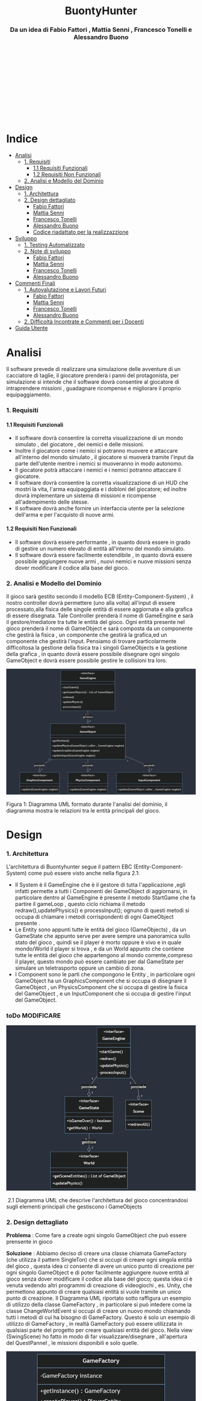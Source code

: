 \
\
\
\
\
\
\
\
\
\
&#8203;
# <center>BuontyHunter</center>
### <center>Da un idea di Fabio Fattori , Mattia Senni , Francesco Tonelli e Alessandro Buono</center>
\
\
\
\
\
\
\
\
\
\
&#8203;
# Indice

- [Analisi ](#analisi)
    - [1. Requisiti](#1-requisiti)
      - [1.1 Requisiti Funzionali](#11-requisiti-funzionali)
      - [1.2 Requisiti Non Funzionali](#12-requisiti-non-funzionali)
    - [2. Analisi e Modello del Dominio ](#2-analisi-e-modello-del-dominio)
- [Design ](#design)
    - [1. Architettura ](#1-architettura)
    - [2. Design dettagliato ](#2-design-dettagliato)
        - [Fabio Fattori](#21-fabio-fattori)
        - [Mattia Senni](#22-mattia-senni)
        - [Francesco Tonelli](#23-francesco-tonelli)
        - [Alessandro Buono](#24-alessandro-buono)
        - [Codice riadattato per la realizzazzione](#25-codice-riadattato-per-la-realizzazzione)
- [Sviluppo ](#sviluppo)
    - [1. Testing Automatizzato ](#1-testing-automatizzato)
    - [2. Note di sviluppo ](#2-note-di-sviluppo)
        - [Fabio Fattori](#21-fabio-fattori-sviluppo)
        - [Mattia Senni](#22-mattia-senni-sviluppo)
        - [Francesco Tonelli](#23-francesco-tonelli-sviluppo)
        - [Alessandro Buono](#24-alessandro-buono-sviluppo)
- [Commenti Finali ](#commenti-finali)
    - [1. Autovalutazione e Lavori Futuri ](#1-autovalutazione-e-lavori-futuri)
        - [Fabio Fattori](#21-fabio-fattori-autovalutazione)
        - [Mattia Senni](#22-mattia-senni-autovalutazione)
        - [Francesco Tonelli](#23-francesco-tonelli-autovalutazione)
        - [Alessandro Buono](#24-alessandro-buono-autovalutazione)
    - [2. Difficoltà Incontrate e Commenti per i Docenti ](#2-difficoltà-incontrate-e-commenti-per-i-docenti)
- [Guida Utente ](#guida-utente)

# Analisi

Il software prevede di realizzare una simulazione delle avventure di un cacciatore di taglie, il giocatore prenderà i panni del protagonista, per simulazione si intende che il software dovrà consentire al giocatore di intraprendere missioni , guadagnare ricompense e migliorare il proprio equipaggiamento.

### 1. Requisiti
#### 1.1 Requisiti Funzionali
- Il software dovrà consentire la corretta visualizzazione di un mondo simulato , del giocatore , dei nemici e delle missioni.
- Inoltre il giocatore come i nemici si potranno muovere e attaccare all'interno del mondo simulato , il giocatore si muoverà tramite l'input da parte dell'utente mentre i nemici si muoveranno in modo autonomo.
- Il giocatore potrà attaccare i nemici e i nemici potranno attaccare il giocatore.
- Il software dovrà consentire la corretta visualizzazione di un HUD che mostri la vita, l'arma equipaggiata e i dobloni del giocatore; ed inoltre dovrà implementare un sistema di missioni e ricompense all'adempimento delle stesse.
- Il software dovrà anche fornire un interfaccia utente per la selezione dell'arma e per l'acquisto di nuove armi.

#### 1.2 Requisiti Non Funzionali
- Il software dovrà essere performante , in quanto dovrà essere in grado di gestire un numero elevato di entità all'interno del mondo simulato.
- Il software dovrà essere facilmente estendibile , in quanto dovrà essere possibile aggiungere nuove armi , nuovi nemici e nuove missioni senza dover modificare il codice alla base del gioco.

### 2. Analisi e Modello del Dominio

Il gioco sarà gestito secondo il modello ECB (Entity-Component-System) , il nostro controller dovrà permettere (uno alla volta) all'input di essere processato,alla fisica delle singole entità di essere aggiornata e alla grafica di essere disegnata. Tale Controller prenderà il nome di GameEngine e sarà il gestore/mediatore tra tutte le entità del gioco.
Ogni entità presente nel gioco prenderà il nome di GameObject e sarà composta da un componente che gestirà la fisica , un componente che gestirà la grafica,ed un componente che gestirà l'input.
Pensiamo di trovare particolarmente difficoltosa la gestione della fisica tra i singoli GameObjects e la gestione della grafica , in quanto dovrà essere possibile disegnare ogni singolo GameObject e dovrà essere possibile gestire le collisioni tra loro.

![no UML found](./relazioniImgs/analisi%20del%20dominio.png "1 Diagramma UML formato durante l'analisi del dominio")

Figura 1: Diagramma UML formato durante l'analisi del dominio, il diagramma mostra le relazioni tra le entità principali del gioco.

# Design 
### 1. Architettura 

L'architettura di Buontyhunter segue il pattern EBC (Entity-Component-System) come può essere visto anche nella figura 2.1:
- Il System è il GameEngine che è il gestore di tutta l'applicazione ,egli infatti permette a tutti i Componenti dei GameObject di aggiornarsi, in particolare dentro al GameEngine è presente il metodo StartGame che fa partire il gameLoop , questo ciclo richiama il metodo redraw(),updatePhysics() e processInput(); ognuno di questi metodi si occupa di chiamare i metodi corrispondenti di ogni GameObject presente .
- Le Entity sono appunti tutte le entità del gioco (GameObjects) , da un GameState che appunto serve per avere sempre una panoramica sullo stato del gioco , quindi se il player è morto oppure è vivo e in quale mondo/World il player si trova , e da un World appunto che contiene tutte le entità del gioco che appartengono al mondo corrente,compreso il player, questo mondo può essere cambiato per dal GameState per simulare un teletrasporto oppure un cambio di zona.
- I Component sono le parti che compongono le Entity , in particolare ogni GameObject ha un GraphicsComponent che si occupa di disegnare il GameObject , un PhysicsComponent che si occupa di gestire la fisica del GameObject , e un InputComponent che si occupa di gestire l'input del GameObject.

### toDo MODIFICARE 
![no UML found](./relazioniImgs/Architettura%201.png "2.1 Diagramma UML che descrive l'architettura del gioco concentrandosi sugli elementi principali che gestiscono i GameObjects")

&#8203;
2.1 Diagramma UML che descrive l'architettura del gioco concentrandosi sugli elementi principali che gestiscono i GameObjects


### 2. Design dettagliato 

**Problema** : Come fare a create ogni singolo GameObject che può essere prensente in gioco 

**Soluzione** : Abbiamo deciso di creare una classe chiamata GameFactory (che utilizza il pattern SingleTon) che si occupi di creare ogni singola entità del gioco , questa idea ci consente di avere un unico punto di creazione per ogni singolo GameObject e di poter facilmente aggiungere nuove entità al gioco senza dover modificare il codice alla base del gioco; questa idea ci è venuta vedendo altri programmi di creazione di videogiochi , es. Unity, che permettono appunto di creare qualsiasi entità si vuole tramite un unico punto di creazione.
Il Diagramma UML riportato sotto raffigura un esempio di utilizzo della classe GameFactory , in particolare si può intedere come la classe ChangeWorldEvent si occupi di creare un nuovo mondo chiamando tutti i metodi di cui ha bisogno di GameFactory.
Questo è solo un esempio di utilizzo di GameFactory , in realtà GameFactory può essere utilizzata in qualsiasi parte del progetto per creare qualsiasi entità del gioco.
Nella view (SwingScene) ho fatto in modo di far visualizzare/disegnare , all'apertura del QuestPannel , le missioni disponibili e solo quelle.

![no UML found](./relazioniImgs/GameFactoryDiagram.png "2.2 Diagramma UML che descrive l'utilizzo di GameFactory , raffigurando quindi solo i metodi interessati da ChangeWorldEvent, ma GameFactory vanta molti altri metodi, oltre a quelli mostrati")

&#8203;
2.2 Diagramma UML che descrive l'utilizzo di GameFactory , raffigurando quindi solo i metodi interessati da ChangeWorldEvent, ma GameFactory vanta molti altri metodi, oltre a quelli mostrati

#### 2.1 Fabio Fattori

**Problema** : Come fare a cambiare il mondo in cui si trova il player , per passare da Hub a OpenWorld e viceversa.

**Soluzione** : Ho deciso di creare un Teleporter che estende GameObject , ed in più ha una destinazione , grazie a questo GameObject è possibile cambiare il mondo in cui si trova il player , in particolare quando il player entra in collisione con il Teleporter , il TeleporterPhysicsComponent genera un Evento , più precisamente un ChangeWorldEvent , che tramite il metodo di World notifyWorldEvent(WorldEvent) che chiama il notifyWorldEvent(WorldEvent) di GameEngine viene aggiunto alla coda di eventi, che ogni game loop viene processata e poi pulita. 
In questo caso quindi il GameEngine deve solo chiamare il setWorld(World) di GameState per cambiare il mondo in cui si trova il player.

![no UML found](./relazioniImgs/TP%20diagram.png "2.3 Diagramma UML che descrive il processo di cambio del mondo in cui si trova il player tramite la generazione di un ChangeWorldEvent da parte di un Teleporter")

**Pattern Usato** : ChangeWorldEvent è un esempio di Observer Pattern , in quanto il GameEngine è l'Observer e il World è l'Observable , in particolare il World notifica il GameEngine di un cambiamento di stato tramite il metodo notifyWorldEvent(WorldEvent) , il GameEngine è in ascolto di questo evento e lo processa quando lo riceve.
Inoltre in Swing Scene è presente uno stato , rappresentato da un booleano chiamato isHub , quindi viene utilizzato il pattern State per cambiare lo stato della scena in base a isHub ; stato presente anche in ChangeWorldEvent , dove lo stato è rappresentato dalla destinazione del Teleporter.

&#8203;
2.3 Diagramma UML che descrive il processo di cambio del mondo in cui si trova il player tramite la generazione di un ChangeWorldEvent da parte di un Teleporter.

**Problema** : voglio rendere possibile che il player possa vedere tutta la mappa dell'openworld , grazie ad una minimappa , e che possa vedere le missioni che ha accettato.

**Soluzione** : Ho deciso di creare una classe HidableObject che permette al giocatore di premere un tasto prestabilito e far apparire/scomparire qualcosa sullo schermo.
La minimappa ed il registro delle missioni sono quindi un HidableObject , un HidableObject estende GameObject quindi ha bisogno di un GraphicsComponent che si occupi di disegnare la minimappa e il registro delle missioni , un InputComponent che se il tasto premuto è quello corretto apre e chiude l'HidableObject , e poi un PhysicsComponent che non deve fare nulla perchè questi oggetti non hanno fisica quindi gli assegno NullPhysicsComponent.
Nella View (SwingScene) è presente una classe innestata chiamata ScenePanel che implementa KeyListener e si occupa di settare a true oppure a falso il corrispondente campo booleano di un InputController presente in SwingScene , questo InputController è inizializzato ed usato nel GameEngine per processare l'input.
In questo modo l'HidableObject può essere reso visibile o invisibile a seconda del tasto premuto, a seconda quindi se il valore booleano contenuto in InputController è vero oppure falso.

![no UML found](./relazioniImgs/minimap%20e%20Quest%20Journal%20Diagram.png "2.4 Diagramma UML che descrive come è stato implementato l'HidableObject")

**Pattern Usato** : NullPhysicsComponent è un PhysicsComponent che non fa nulla , è il pattern comportamentale NullObject che permette di evitare di dover fare controlli su null.

**Problema** : come fare ad implementare il sistema delle missioni , in particolare come fare a far si che il player possa accettare una missione nell'hub e poi completarla nell'openworld.

**Soluzione** : Ho deciso di creare una classe chiamata PlayerEntity che estende FighterEntity , in questo modo posso aggiungere ad una FigherEntity una lista di Quest , in particolare ogni Quest ha un metodo start() e end() che vengono chiamati quando il player accetta una missione e quando la missione viene completata.
Le missioni vengono create dalla GameFactory e vengono rese disponibili da un QuestPannel che è un HidableObject che si occupa di disegnare le missioni disponibili e di far si che il player possa accettarle.
Fatto ciò dovevo trovare un modo per rendere visualizzabile l'HidableObject e quindi ho deciso di creare una nuova classe chiamata InterractableArea che estende GameObject e che ha un HidableObject come attributo , in questo modo posso rendere visualizzabile l'HidableObject quando il player entra in collisione con l'InteractableArea e preme un il tasto E.
Ho deciso di fare InteractableArea il più generale possibile per poterla utilizzare in futuro per rendere visualizzabili altre schermate come la schermata del fabbro creata da Tonelli Francesco.

![no UML found](./relazioniImgs/QuestSystemDiagram.png "2.4 Diagramma UML che descrive come è stato implementato il sistema delle missioni")

**Problema** : Come differenziare i gameObject che possono essere interagiti da quelli che non possono esserlo, in particolare come fare a far si che il player possa interagire con un "NPC" sono quando è vicino ad esso.

**Soluzione** : Ho deciso di creare una classe chiamata InterractableArea che estende GameObject , in particolare questa classe ha un attributo di tipo HidableObject ed un attributo di tipo GameObject, in questo modo posso rendere visualizzabile l'HidableObject quando il player entra in collisione con l'hitbox del GameObject e preme il tasto E.
L'interractable area è quindi un GameObject che ha un HidableObject come attributo , in particolare l'HidableObject è un pannello che si occupa di disegnare le missioni disponibili e di far si che il player possa accettarle; oppure un pannello che si occupa di far si che il player possa comprare munizioni o riparare l'arma.



#### 2.2 Mattia Senni
**Problema**:
La necessità di determinare quali oggetti disegnare, la loro posizione e decidere se renderli visibili o meno, in base alla posizione del giocatore all'interno del mondo simulato, ha presentato una sfida.

**Soluzione** (Insieme a Fabio Fattori):
Abbiamo affrontato questa sfida implementando un algoritmo nella classe SwingScene insieme a una nuova classe dedicata chiamata Camera. Quest'ultima contiene metodi che permettono di valutare se un oggetto è attualmente in scena, basandosi sulle coordinate interne del nostro gioco, e fornisce le coordinate di rendering convertendo le coordinate in pixel nella vista della camera.
Questi metodi hanno permesso di ottimizzare il processo di rendering, evitando di disegnare oggetti che non sono attualmente visibili nella vista del giocatore e determinando con precisione dove posizionare gli oggetti visibili.

Questo approccio ha contribuito significativamente all'ottimizzazione delle prestazioni del gioco e alla gestione efficiente della visualizzazione degli oggetti in base alla posizione del giocatore nel mondo simulato.

```mermaid
classDiagram
  class SwingGraphic {
    +drawGameObject(GameObject obj)
  }
  class Camera {
    +update(GameObject obj, TileManger tm): void
    +convertToScreenCoordinates(Point2D gameCoordinates): Point2D
    +inScene(Point2d p): boolean
  }

SwingGraphic -- Camera: camera
```

**Problema**:
Era necessario implementare un sistema per gestire e caricare le mappe del gioco, risolvendo i numeri presenti nei file delle mappe con i relativi tipi di tile e caricando le immagini corrispondenti.

**Soluzione**:
Ho creato la classe TileManager, che contiene una lista di Tile con al suo interno una variabile contenente un enumerativo dell'immagine da utilizzare, per memorizzare l'immagine ho utilizzato un'istanza di ImageAssetProvider per risolvere il tipo di tile e ottenere la path dell'immagine corrispondente. La classe SwingGraphics utilizza la Camera per determinare dove disegnare i tile nella finestra e utilizza l'ImagePathProvider per risolvere il percorso dell'immagine da caricare.
Il sistema permette di caricare mappe, risolvere i tipi di tile e disegnarli correttamente sulla finestra di gioco utilizzando la camera per la posizione corretta. L'ImagePathProvider è fondamentale per ottenere le path delle immagini da utilizzare in SwingGraphics e per poter separare la logica dalla grafica.
Il tileManager conosce sempre la mappa corrente e le sue dimensioni tramite la ReactBoundingBox, ovvero rappresenta un rettangolo

```mermaid
classDiagram
  class GameObject{
  }
  GameObject <|-- TileManager
  class TileManager {
    -tiles: List<List<Tile>>
    +loadMap(mapId: int): RectBoundingBox
  }
  TileManager -- RectBoundingBox: boundingBox
  class RectBoundingBox {
    + getHeight() : double
    + getWeigth() : double
    + getPoint2d() : Point2d
  }
  class ImageAssetProvider {
    +ResolveAsset(type: int): String
  }
  class SwingGraphics {
    +drawMap(TileManager tileManager, World w): void
  }
  SwingGraphics -- Camera:camera
  class Camera {
    -position: Point2d
    +WorldToScreenCoordinates(worldPosition: Point2d): Point2d
  }
  TileManager -- Tile:tile
  class Tile {
    -getImage(): ImageType
  }
  Tile -- Point2d: getPoint()
  class Point2d {
    -x: int
    -y: int
  }
```

**Problema**:
La necessità di implementare un algoritmo di Pathfinding per consentire ai nemici di determinare il percorso più efficiente per raggiungere il giocatore in ogni momento del gioco.

**Soluzione**:
Ho affrontato questo problema sviluppando due algoritmi di Pathfinding distinti: ASTAR Pathfinding (implementato grazie ad una base dell'algoritmo fornito da ChatGPT(https://chat.openai.com/)) e BFS Pathfinding. Questi algoritmi sono stati implementati attraverso una classe Pathfinder, e per fornire un approccio flessibile, abbiamo introdotto una Pathfinder Factory. Quest'ultima consente di creare dinamicamente gli algoritmi di Pathfinding necessari in base alle esigenze del gioco.
Per garantire che i nemici si muovano efficacemente verso il giocatore, abbiamo creato una classe AIPathfinderHelper, che, attraverso il metodo MoveItem, consente a un oggetto (come un nemico) di conoscere il prossimo passo ottimizzato per avvicinarsi al giocatore. Inoltre, la classe AIEnemyPathfinder è stata introdotta per gestire il movimento degli avversari in modo da non raggiungere direttamente il giocatore, ma piuttosto affrontarlo in modo strategico.

Questa soluzione ha migliorato notevolmente il comportamento degli avversari nel gioco, rendendoli più intelligenti e capaci di navigare in modo efficiente verso il giocatore in ogni situazione.

```mermaid

classDiagram
  class Pathfinder {
    +findPath(Point2D start, Point2D goal): List<Point2D>
  }
  class AStarPathFinder {
    +findPath(Point2D start, Point2D goal): List<Point2D>
  }
  AStarPathFinder --|> Pathfinder
  BFSPathFinder --|> Pathfinder
  class BFSPathFinder {
    +findPath(Point2D start, Point2D goal): List<Point2D>
  }
  class PathfinderFactory {
    +createAStarPathfinder(boolean useCache): Pathfinder
    +createBFSPathfinder(boolean useCache): Pathfinder
  }
  class AIPathfinderHelper {
    +Point2d moveItem(Point2d current, Point2d destination, Vector2d speed, List<List<Tile>> map)
  }
  class AIEnemyFollowPathHelper {
    +Point2d followPlayer(FighterEntity enemy, Vector2d speed, World world)
  }

  AIEnemyFollowPathHelper --|> AIPathfinderHelper

```

**Pattern utilizzati**:
- Factory Patter: per il factory dei path finder
- Strategy Patter: per dare il path finder da usare al AIPathFinder Helper


**Problema**:
La necessità di implementare un sistema di collisioni nel gioco per determinare se due elementi, come oggetti o nemici, si scontrano all'interno della mappa.

**Soluzione**:
Per gestire le collisioni, ho introdotto due tipi di bounding box: RectBoundingBox e CircleBoundingBox, che rappresentano rispettivamente un quadrato e un cerchio. Inoltre, ho creato una classe denominata CollisionDetector.
La classe CollisionDetector fornisce quattro metodi: isColliding, ciascuno dedicato a gestire la collisione tra tipi specifici di bounding box. Questi metodi restituiscono un valore booleano, indicando se i due elementi stanno collidendo nella mappa.
L'utilizzo di bounding box di forma diversa fornisce una flessibilità maggiore nel gestire collisioni tra oggetti con geometrie differenti. Questa soluzione ha garantito un rilevamento accurato delle collisioni nel gioco, contribuendo a una simulazione più realistica e interattiva.

```mermaid
classDiagram
  class RectBoundingBox {
    +isCollidingWith(RectBoundingBox other): boolean
    +isCollidingWith(CircleBoundingBox other): boolean
  }
  class CircleBoundingBox {
    +isCollidingWith(RectBoundingBox other): boolean
    +isCollidingWith(CircleBoundingBox other): boolean
  }
  class CollisionDetector {
    +isColliding(RectBoundingBox box1, RectBoundingBox box2): boolean
    +isColliding(RectBoundingBox box1, CircleBoundingBox box2): boolean
    +isColliding(CircleBoundingBox box1, RectBoundingBox box2): boolean
    +isColliding(CircleBoundingBox box1, CircleBoundingBox box2): boolean
  }

```

**Problema**:
Era necessario implementare un sistema di spawn dei nemici nel mondo del gioco e gestire il processo di creazione di nemici in modo dinamico.

**Soluzione**:
Per affrontare questa esigenza, all'interno della classe World ho inserito un EnemyRegistry. Quest'ultimo è responsabile di gestire il processo di spawn dei nemici, consentendo o impedendo la creazione in base alle condizioni di gioco.
Ho creato una classe EnemySpawner come interfaccia di base, dalla quale ho derivato una classe specifica chiamata EnemySpawnerFromDistance. Quest'ultima, eseguita ad ogni frame, calcola tramite una probabilità se i nemici devono essere creati. Il metodo spawn aggiunge al world , il cui numero e tipo sono determinati in base a questa probabilità.
L'utilizzo dell'EnemyRegistry permette di mantenere una gestione centralizzata dei nemici, che possono essere aggiunti alla lista interna dell'EnemyRegistry una volta creati dalla classe di spawn.
Questa soluzione ha fornito un sistema flessibile e dinamico per la creazione dei nemici nel gioco, permettendo di regolare dinamicamente la presenza di nemici in base a determinate condizioni o probabilità.
L'enemyRegistry dispone anche di interfacce per eliminare i nemici o mettere in pausa lo spawn

```mermaid

classDiagram
  class EnemyEntity {
    // Dettagli della classe Enemy
  }
  class FighterEntity {
    // classe fighter entity
  }
  FighterEntity --|> EnemyEntity

  class EnemyRegistry {
    +spawnEnemy(): List~EnemyEntity~
  }

  class World {
    -enemyRegistry: EnemyRegistry
    //tutti gli altri metodi del World
  }

  World -- EnemyRegistry:enemyRegistry

  class EnemySpawner {
    +spawn(): void
  }
  class EnemySpawnerFromDistance {
    +spawn(): void
  }
  EnemySpawnerFromDistance --|> EnemySpawner


```

**Problema**:
Era necessario implementare un sistema per gestire gli attacchi degli enemy e del boss, definendo quando dovrebbero attaccare in base a determinati fattori, tra cui il tempo trascorso dall'ultimo attacco e una probabilità.

**Soluzione**:
Ho introdotto la classe AttackHelper, che è utilizzata sia da Enemy che da Boss. Questa classe mantiene informazioni come il tempo dell'ultimo attacco, l'intervallo di attacco desiderato, la probabilità di attacco di base e un moltiplicatore di probabilità.
Il metodo canAttack calcola se un attacco dovrebbe essere effettuato in base al tempo trascorso dall'ultimo attacco e ad una probabilità esponenziale data dal tempo medio di attacco di ogni entità. Questo sistema permette di modellare dinamicamente la frequenza degli attacchi in modo realistico, adattabile ed imprevedibile.
L'utilizzo di AttackHelper consente una gestione centralizzata degli attacchi, garantendo un approccio coerente sia per gli enemy che per il boss ed inoltre rispetta a pieno il principio di DRY.

```mermaid

classDiagram
  class AttackHelper {
    - millisecondCheck: long
    - probability: Probability
    - millisecondSinceLastAttach: long
    - millisecondSinceLastCheck: long
    + AttackHelper(attachCoolDown: long)
    + canAttack(elapsed: long): boolean
    + getMillisecondSinceLastAttach(): long
    + getAttackDirection(itemPos: Point2d, targetPos: Point2d): Direction
  }
  class Probability {
    + p(milliseconds: long): double
  }
  class ExponentialProbability {
    - lambda: double
    + ExponentialProbability(lambda: double)
    + p(milliseconds: long): double
  }
  class PercentageHelper {
    + match(percent: double): boolean
  }
  class Point2d {
    - x: double
    - y: double
  }

  class EnemyEntity {
    //metodi di enemyEntity
  }

  class WizardBossEntity {
    //metodi di WizardBossEntity
  }

  EnemyEntity -- AttackHelper: attackHelper
  WizardBossEntity -- AttackHelper: attackHelper
  WizardBossEntity -- AttackHelper: spawnHelper

```

**Problema**:
Era necessario implementare un boss, il WizardBossEntity, con due tipi di attacco: uno con una spada e l'altro tramite lo spawn di nemici. Inoltre, il boss deve agire in modo intelligente, attaccando solo quando vicino al giocatore, e deve seguire una logica ben definita per cui all'inizio del gioco si crea in un punto casuale e si muove casualmente sullo schermo, una volta vicino al giocatore tenderà ad attaccarlo.

**Soluzione**:
Ho creato la classe WizardBossEntity, che eredita da FighterEntity e utilizza un'istanza di AttackHelper per determinare quando attaccare o quando spawnare. Il boss ha anche un'istanza di EnemySpawnerFixed, che implementa EnemySpawner e che permette di spawnare tre nemici casuali quando chiamato tramite il metodo spawn.
La classe World gestisce il processo di spawn dei nemici tramite EnemyRegistry. Quando il boss attacca il giocatore, chiama il metodo disableEnemy di World, il quale, a sua volta, chiama il metodo corrispondente in EnemyRegistry per fermare lo spawn dei nemici regolari e inizia a spawnare i nemici del boss attraverso EnemySpawnerFixed, richiamato dal metodo di attacco del boss.

```mermaid

classDiagram
  class WizardBossEntity {
    - health: int
    - maxHealth: int
    - vel: Vector2d
    - followPathHelper: AIEnemyFollowPathHelper
    - currentTarget: Point2d
    - gpsActive: boolean
    - enemySpawner: EnemySpawner
    - spawnCoolDown: long
    - attachCoolDown: long
    - attachHelper: AttackHelper
    - spawnHelper: AttackHelper
    - type: FighterEntityType
    - die: boolean
    - isAttackingPlayer: boolean
    - attackPlayer: boolean
    - deltaPlayerNear: int
    + isAttackingPlayer(): boolean
    + setAttackingPlayer(isAttackingPlayer: boolean): void
    + WizardBossEntity(type: GameObjectType, box: BoundingBox, input: InputComponent, graph: GraphicsComponent, phys: PhysicsComponent, w: World)
    + isGpsActive(): boolean
    + setGpsActive(gpsActive: boolean): void
    + setCurrentTarget(currentTarget: Point2d): void
    + update(w: World, elapsed: long): void
    - checkNearPlayer(world: World): boolean
    - generateTargetPoint(w: World): void
    - tryGenerateEnemy(w: World, elapsed: long): void
    - tryAttackPlayer(w: World, elapsed: long): void
    - checkDie(w: World): boolean
  }
  class FighterEntity {
    // ... (omitted for brevity)
  }


WizardBossEntity --|> FighterEntity

```

**Problema**:
Mettere in pausa il gioco ogni volta che l'inventario o la mini mappa sono aperti

**Soluzione**:
Dato che inventario e mini mappa sono degli HidableObject, il World tramite il metodo isShow() può sapere in tempo reale e la mini mappa o l'inventario sono aperti.
Grazie a questa strategia nel metodo updateState del World ho inserito un costrutto if che controlla se mini mappa e inventario sono aperti ed in caso affermativo non esegue tutti gli update dei GameObject all'interno del World

```mermaid
classDiagram
  class World {
    + InventoryObject getInventory()
    + HidableObject getMiniMap()
    + void updateState(long dt)
  }
  class HidableObject {
    + boolean isShow
    + void setShow(boolean show)
  }


World --> HidableObject : inventory
World --> HidableObject : miniMap
```

**Problema**:
I nemici devono avere un aggiornamento dell'input controllato dall'IA del path finder per potersi muovere esattamente come il player, ma se mini mappa o inventario sono aperti, devono essere bloccati

**Soluzione**:
Ho passato l'oggetto world all'input controller in modo che i nemici possano sempre sapere dove è situato il player, l'input controller dei nemici non verrà eseguito dal game engine come quello del player, ma dal metodo updateState del world in modo che quando inventario o mini mappa sono aperti i nemici rimangano fermi, inoltre i loro movimenti verranno dettati dal path finder utilizzato, in questo caso l'algoritmo scelto è l'AStarPathFinder

```mermaid

classDiagram
  class World {
    + void updateState(long dt)
    + void processAIInput()
    + List~EnemyEntity~ getEnemies()
  }

  class EnemyRegistry {
    + List~EnemyEntity~ getEnemies()
  }

  class EnemyEntity {
    ///tutte le proprietà di enemy entity 
  }



World --> EnemyRegistry : enemyRegistry
EnemyRegistry --> EnemyEntity : enemies[]

```

#### 2.3 Francesco Tonelli

**Problema** : Comprare le munizioni e riparare le armi

**Soluzione** : Ho creato l'interfaccia Blacksmith, il BlacksmithEntity che la implementa, e il suo BlacksmithPanel con i due bottoni, grafica compresa. Prendendo in considerazione il giocatore, questo fabbro scambia i suoi dobloni con munizioni, o riparando l'arma che tiene in mano (se questa ha una durabiltà). Il Blacksmith entity è un'InterractableArea, a cui il giocatore interagisce, e facendo apparire il suo Panel, da cui accedere alle sue funzionalità. Il panel viene stampato, come gran parte della grafica, da SwingGraphics, richiamata in SwingScene, in questo caso. Viene reso scalabile calcolando le dimensioni attuali dello schermo, e utilizzando delle proporzioni, anche considerando che ogni immagine creata da me è stata disegnata in una griglia 16x16 pixel. Lo stesso metodo l'ho poi utilizzato per rendere ridimensionabili gli sprite della bacheca delle quest di Fattori Fabio.

![no UML found](./relazioniImgs/blacksmith_diagram.png "4.1 Diagramma UML che descrive come è stato implementato il fabbro")

**Problema** : Modificare lo sprite delle entità in base alle azioni che compiono

**Soluzione**: Ho creato l'enumerativo Direction, che indica in quale delle quattro direzioni è rivolto il personaggio specifico (quindi la FighterEntity), e se è fermo (o sta attaccando) oppure si sta muovendo. Questa direzione viene cambiata al player, quando viene mosso dall'utente, e alle altre entità, quando le muove la IA. Ho creato quindi 12 sprite per ogni personaggio, tre per direzione, uno stazionario e due di movimento. Per alternare questi ultimi, dando l'impressione del movimento, ho inserito, sempre nella FighterEntity, un enumerativo MovementState che indica in quale dei due stati, e quindi dei due fotogrammi, si trova l'entità. Passando poi per SwingPanel, dentro SwingScene, e per SwingGraphics, stampo gli sprite, ottenuti dal sistema AssetImage-ImagePathProvider-ImageType.

![no UML found](./relazioniImgs/animation_diagram.png "4.2 Diagramma UML che descrive come sono state implementate le animazioni")

**Problema** : Far riprodurre le musiche

**Soluzione** : Una volta prodotte le musiche, ho utilizzato la libreria javax.sound.sampled, e ho creato l'interfaccia MusicPLayer, che contiene un enumerativo Track rappresentante ogni traccia musicale del gioco (in questo caso tre, una per l'hub, una per il world, e l'ultima per il boss), e un metodo per riprodurre una Track (in loop, o finchè non viene fermata dall'apposito metodo. Ogni traccia è stata creata apposta per poter essere messa in loop). Nel mio caso, questa interfaccia viene utilizzata da SwingScene. La difficoltà principale è stata, in questo caso, mettere la musica del boss quando questo entra nell'inquadratura (passando per la Camera).

![no UML found](./relazioniImgs/music_diagram.png "4.3 Diagramma UML che descrive come sono state implementate le musiche")

**Problema** : Creare l'HUD

**Soluzione** : L'HUD viene stampata tutta in SwingScene, facendo uso di SwingGraphics e Graphics2d. Ho riutilizzato una vecchia healthBar che avevamo creato per il testing, l'ho riadattata, e poi ho aggiunto, rendendo scalabile, il display dell'arma equipaggiata, l'eventuale durabilità, i dobloni del giocatore e le sue munizioni. Il tutto è disegnato utilizzando varie proporzioni delle dimensioni del frame.

![no UML found](./relazioniImgs/hud_diagram.png "4.3 Diagramma UML che descrive come è stato implementato l'HUD")

#### 2.4 Alessandro Buono

**Problema** : Come prendere in input gli attacchi del giocatore

**Soluzione** : Modificando l'interfaccia precedentemente implementata "InputController" mi sono adattato al pattern già utilizzato inserendo però varie funzioni per migliorare la logica e la leggibilità del codice.
L'utilizzo di variabili di stato ha permesso al codice di essere flessibile ed adattabile a varie modifiche sulle interazioni fondamentali che il personaggio ha con gli input, per esempio se il personaggio si può muovere in più direzioni contemporaneamente o se il suo movimento è interrotto se si sta eseguendo un attacco, tutte cose facilmente comprensibili e modificabili nel codice.
Ho fatto in modo che ci sia un timer adattivo in modo da gestire l'attack speed come il numero di attacchi al secondo e così il programma nel lasso di tempo in cui il timer è > 0, ignora completamente i segnali in entrata dalle frecce 

**Pattern usato** : ECS (Entity Component System)


**Problema** : Gestione delle hitbox degli attacchi

**Soluzione** : Impostata come un "HideableObject" in modo da poterne controllare lo stato ed in caso di necessità disattivarlo e poterne cambiarne direzione e dimensione comodamente, questi Object possono interagire con le BBox dei nemici per generare degli eventi alla sovrapposizione, dando effettivamente vita a questo gioco


**Problema** : Implementazione delle Armi

**Soluzione** : Risolto con dell'ereditarietà standard per minimizzare il riciclo di codice  e permettere a tutte le classi figlie durante tutto il processo della creazione delle armi è risultato molto utile avere certi campi salvati in molteplici oggetti, così da rendere tutto il development più fluido e soprattutto comprensibile.
Spesso può sembrare inutile o subottimale, ma può rispariare tanto tempo quando si cercano dei campi specifici o quando si cerca di risalire ad un errore.
È molto importante però anche considerare il modo in cui i compagni di progetto concepiscono e progettano il codice, perché fare del codice comprensibile per se stessi non vuol dire sempre fare del codice comprensibile per tutti.

```
classDiagram
    class WeaponFactory {
        - WeaponFactory instance
        - WeaponFactory()
        + getInstance(): WeaponFactory
        + createSword(FighterEntity owner): Weapon
        + createBow(FighterEntity owner): Weapon
        + createBossBow(FighterEntity owner): Weapon
        + createBrassKnuckles(FighterEntity owner): Weapon
    }

    class Weapon {
        
        - WeaponType type
        + directAttack()
        + getDamage(): int
        + getAttackSpeed(): double
        + getRange(): int
        + getSpeed(): double
        + getHitbox(): RectBoundingBox
        + getWeaponType(): WeaponType
    }

    class MeleeWeapon {
        - int maxDurability
        - int durability
        + getMaxDurability(): int
        + setDurability(int a): void
        + getDurability(): int
        + directAttack(): void
    }

    class RangedWeapon {
        - Bullet bullet
        - int ammo
        + getShot(): void
        + directAttack(): void
        + setAmmo(int ammo): void
        + subtractAmmo(int ammo): void
        + addAmmo(int ammo): void
        + howManyAmmo(): int
        + getBullet(): Bullet
    }

    class Bullet {
        - double travelDistance
        - Direction attackDirection
        + update(): void
    }

    class FighterEntity {
        //Reference previous implementation
    }

    class WeaponType {
        <<enumation>>
        SWORD
        BOW
        BOSSBOW
        BRASSKNUCKLES
    }

    WeaponFactory --> Weapon : creates
    Weapon <|-- MeleeWeapon
    Weapon <|-- RangedWeapon
    WeaponType --> Weapon
    MeleeWeapon ..> FighterEntity
    RangedWeapon ..> FighterEntity
    RangedWeapon --> Bullet : has
```


**Problema** : Necessità di dare un tipo diverso a stesse istanze di Weapon

**Soluzione** : Creato un ENUM per permettere a svariati altri metodi di capire direttamente la tipologia delle armi riassumendo così molteplici righe di codice e soprattutto rendere molto più facile la gestione degli sprite, soprattutto perché per armi di stessa istanza di weapon non erano riconoscibili avendo un oggetto weapon.


# Sviluppo

### 1. Testing Automatizzato 

I test sono implementati nel file AppTest.java (link di AppTestAggiornato) ed essi verificano il corretto funzionamento dell classe GameEngine, GameFactory, GameState, World , PlayerEntity e Point2d poichè consideriamo queste le classi più importanti del nostro progetto.
Di queste classi si testano :
- GameEngine
    - il costruttore 
    - le variabili statiche
- GameFactory
    - il costruttore
    - il metodo createPlayerEntity
    - il metodo createWorld
    - il metodo createTeleporter
    - il metodo createQuestPannel
- GameState
    - il costruttore
    - il metodo setWorld
    - la gestione del gameOver
    - il metodo notifyWorldEvent
- World
    - il costruttore
    - il metodo notifyWorldEvent
- PlayerEntity
    - il costruttore
    - il metodo addQuest
    - il metodo removeQuest
    - se il metodo getQuests ritorna una copia delle quest
    - controllo se i metodi desposit e withdraw funzionano correttamente
- Point2d
    - l'equals 
    - l'hashCode


### 2. Note di sviluppo

#### 2.1 Fabio Fattori Sviluppo

**Utilizzo di Stream e Lambda expressions**: 
    Usate in tutto il progetto per filtrare e mappare liste di GameObject o di Quest. Quello riportato è un singolo esempio presente nella classe GameEngine.
    Permalink: 


#### 2.2 Mattia Senni Sviluppo

**Utilizzo di Optional**:
Ho utilizzato gli optional in molti metodi che ritornavo oggetti solo se alcune condizioni sono verificate, o in metodi che ritornavo oggetti solo se presente ad esempio a seguente link

**Utilizzo di Stream**:
Ho utilizzato gli stream tutte le volte che avevo bisogno di fare operazioni su una lista, quali scorrimento, filtri o mappatura.

**Utilizzo di Lambda**:
Ho utilizzato le lambda ogni volta che necessitavo di scrivere metodi corti all'intero di filtri o mappature degli stream

**Utilizzo di Java Platform Model System**:
Ho utilizzato le il JPMS per mantere ordine all'interno del progetto e per dare una struttura ad albero bel definita all'interno del progetto ad esempio con il package AI contenuto dentro il package model che al suo interno contiene tutte le classi utilizzate per gestire attacchi, spawn path finding degli oggetti automatizzati come i nemici

#### 2.3 Francesco Tonelli Sviluppo

**Utilizzo di Stream**:
    Usate per lo sviluppo del fabbro nella classe SwingScene. Permalink: 
**Utilizzo di javax.sound.sampled** (non spiegata a lezione):
    Usata per la riproduzione delle tracce mumsicali durante il gameplay in MusicPlayer. Permalink:

#### 2.4 Alessandro Buono Sviluppo


#### 2.5 Codice riadattato per la realizzazzione

Prima di metterci a lavorare sul progetto Fabio Fattori e Mattia Senni hanno partecipato al seminario opzionale 'Game as a Lab' , dove il Professore Ricci ha spiegato come realizzare un gioco in Java , in particolare ha spiegato come realizzare un gioco in Java con il pattern ECS mostrandoci un esempio di gioco realizzato da lui stesso, quel codice alla fine del seminario ci è stato consegnato e noi lo abbiamo riadattato per realizzare il nostro gioco.
Quindi difatto nel suo codice era presente una bozza di GameEngine , di World , di GameObject , di GraphicsComponent , di PhysicsComponent , di InputComponent , di Scene e di gestione degli eventi nel GameEngine , noi abbiamo preso queste bozze e le abbiamo riadattate per realizzare il progetto cercando ovviamente di capire il più possibile il codice che ci è stato consegnato.

# Commenti Finali 

### 1. Autovalutazione e Lavori Futuri 

#### 2.1 Fabio Fattori Autovalutazione

Penso di essere stato molto utile al gruppo , forse perchè ho partecipato al seminario opzionale 'Game as a Lab' , quindi ho avuto modo di capire meglio il codice che ci è stato consegnato e di capire meglio come funziona la struttura interna del gioco.
Quindi ero la figura nel gruppo a cui tutti si rivolgevano per chiedere chiarimenti su come funzionava il codice alla base del gioco, e per la risoluzione di bug; questo è accaduto anche perchè io sono riuscito a finire gli altri esami della sessione e quindi ho avuto più tempo per dedicarmi al progetto, dopo che ho finito le mie parti obbligatorie ho avuto modo anche di fare molte parti opzionali non richieste.
La vera difficoltà è stata realizzare la Camera , più precisamente far si che la camera seguisse il player , perchè la telecamera doveva seguire il player ma non doveva uscire dai bordi del mondo , quindi ho dovuto fare un sistema di traslazione della camera che mi permettesse di seguire il player ma che non mi facesse uscire dai bordi del mondo, infatti la parte della camera che gestisce questa cosa è abbastanza illeggibile da una persona che non ha scritto quella parte; quindi in futuro vorrei rifare la parte della camera per renderla più leggibile e più efficiente.

#### 2.2 Mattia Senni Autovalutazione

#### 2.3 Francesco Tonelli Autovalutazione

Ho lavorato principalmente alla parte grafica del progetto, dando supporto anche agli altri componenti del gruppo quando si è trattato di fare il resize di alcune interfacce in game. Purtroppo, sono stato un po' stretto coi tempi, a causa di impegni lavorativi e universitari, e quindi avrei preferito concentrarmi maggiormente su questo progetto, in quanto me ne sono sempre interessato, e l'idea mi era piaciuta molto già quando la stavamo valutando. Ho avuto modo di implementare cose che non avevo mai fatto, come grafiche più complesse di semplici bottoni, e le musiche di gioco, che per quanto il meccanismo sia piuttosto semplice mi ha incuriosito molto. In futuro, avrei voluto rifare da capo alcune grafiche, renderle più dettagliate e ottimizzate.
Le difficoltà più grandi che ho dovuto affrontare sono state sicuramente la scalabilità delle grafiche (nello specifico quella dell'hud, del fabbro e delle quest) e le animazioni dei personaggi, che sono costituite da più di uno sprite. A volte, durante lo sviluppo, dovevo attendere il completamento del codice di qualche altro componente per poter continuare con la mia parte, ma in fondo credo che quest'ultima difficoltà ci abbia solo portato ad avere più rispetto l'uno nei confronti dell'altro, e a lavorare come un team. 

#### 2.4 Alessandro Buono Autovalutazione

È stata una grande sfida lavorare ad un progetto con altre persone, le corse critiche sono sempre molto difficili da risolvere.
ERROR 404 - CONTENT NOT FOUND - err.220774

### 2. Difficoltà Incontrate e Commenti per i Docenti 


# Guida Utente 

# Movimento
- W per muoversi in alto
- S per muoversi in basso
- A per muoversi a sinistra
- D per muoversi a destra

# Interazione con gli oggetti
- E per interagire con un oggetto dopo essercisi avvicinato
- M per aprire e chiudere la minimappa
- J per aprire e chiudere il registro delle missioni
- I per aprire e chiudere l'inventario

# Combattimento
- freccette per attaccare nella direzione corrispondente alla freccetta premuta

# Interazione con il fabbro , con il pannel delle quest e con il pannello dell'inventario
- per interagire con il fabbro , con il pannel delle quest e con il pannello dell'inventario bisogna avvicinarsi e premere E
- per chiudere il pannel delle quest e il pannello dell'inventario bisogna premere E oppure allontanarsi dalla zona interagibile
- per eseguire qualsiasi azione nel pannello che si apre a schermo bisogna utilizzare il mouse e cliccare sui bottoni
    # ESEMPI
    - per accettare una missione bisogna cliccare su essa con il mouse
    - per equipaggiare un'arma bisogna cliccare su di essa con il mouse
    - per riparare l'arma equipaggiata bisogna cliccare sull'icona del martello , le armi riparabili sono quelle che hanno la barra della durabilità non piena , quindi le spade
    - per comprare le munizioni dell'arco bisogna cliccare sull'icona della freccia con l'arco equipaggiato
